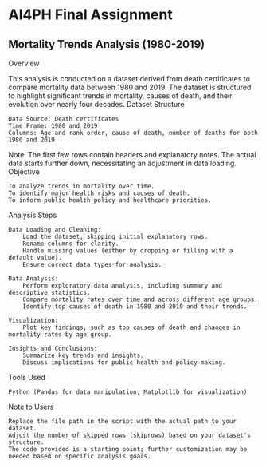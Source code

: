 # AI4PH Final Assignment 
## Mortality Trends Analysis (1980-2019)
Overview

This analysis is conducted on a dataset derived from death certificates to compare mortality data between 1980 and 2019. The dataset is structured to highlight significant trends in mortality, causes of death, and their evolution over nearly four decades.
Dataset Structure

    Data Source: Death certificates
    Time Frame: 1980 and 2019
    Columns: Age and rank order, cause of death, number of deaths for both 1980 and 2019

Note: The first few rows contain headers and explanatory notes. The actual data starts further down, necessitating an adjustment in data loading.
Objective

    To analyze trends in mortality over time.
    To identify major health risks and causes of death.
    To inform public health policy and healthcare priorities.

Analysis Steps

    Data Loading and Cleaning:
        Load the dataset, skipping initial explanatory rows.
        Rename columns for clarity.
        Handle missing values (either by dropping or filling with a default value).
        Ensure correct data types for analysis.

    Data Analysis:
        Perform exploratory data analysis, including summary and descriptive statistics.
        Compare mortality rates over time and across different age groups.
        Identify top causes of death in 1980 and 2019 and their trends.

    Visualization:
        Plot key findings, such as top causes of death and changes in mortality rates by age group.

    Insights and Conclusions:
        Summarize key trends and insights.
        Discuss implications for public health and policy-making.

Tools Used

    Python (Pandas for data manipulation, Matplotlib for visualization)

Note to Users

    Replace the file path in the script with the actual path to your dataset.
    Adjust the number of skipped rows (skiprows) based on your dataset's structure.
    The code provided is a starting point; further customization may be needed based on specific analysis goals.
